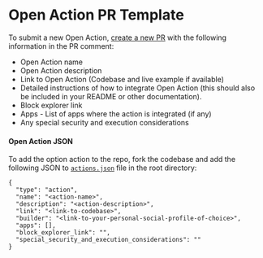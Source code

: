 # Open Action PR Template

To submit a new Open Action, [create a new PR](https://github.com/lens-protocol/open-actions-directory/compare) with the following information in the PR comment:

- Open Action name
- Open Action description
- Link to Open Action (Codebase and live example if available)
- Detailed instructions of how to integrate Open Action (this should also be included in your README or other documentation).
- Block explorer link
- Apps - List of apps where the action is integrated (if any)
- Any special security and execution considerations

#### Open Action JSON
To add the option action to the repo, fork the codebase and add the following JSON to [`actions.json`](https://github.com/lens-protocol/open-actions-directory/blob/main/actions.json) file in the root directory:

```
{
  "type": "action",
  "name": "<action-name>",
  "description": "<action-description>",
  "link": "<link-to-codebase>",
  "builder": "<link-to-your-personal-social-profile-of-choice>",
  "apps": [],
  "block_explorer_link": "",
  "special_security_and_execution_considerations": ""
}
```
